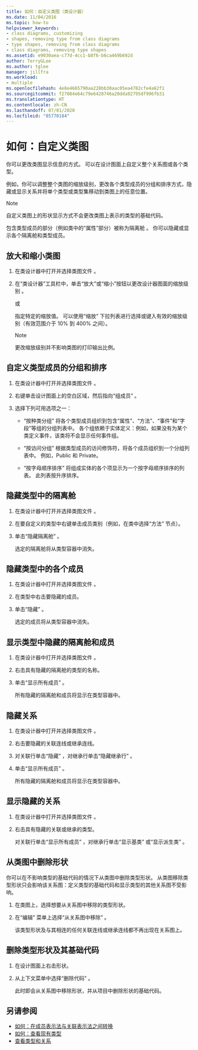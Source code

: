 ```yaml
---
title: 如何：自定义类图（类设计器）
ms.date: 11/04/2016
ms.topic: how-to
helpviewer_keywords:
- class diagrams, customizing
- shapes, removing type from class diagrams
- type shapes, removing from class diagrams
- class diagrams, removing type shapes
ms.assetid: e9030aea-c77d-4cc1-b8f6-b6ca469b692d
author: TerryGLee
ms.author: tglee
manager: jillfra
ms.workload:
- multiple
ms.openlocfilehash: 4e8e4665790aa228bb30aac05ea4782cfe4a62f1
ms.sourcegitcommit: f27084e64c79e6428746a20dda92795df996fb31
ms.translationtype: HT
ms.contentlocale: zh-CN
ms.lasthandoff: 07/01/2020
ms.locfileid: "85770184"
---
```

# <a name="how-to-customize-class-diagrams"></a>如何：自定义类图

你可以更改类图显示信息的方式。 可以在设计图面上自定义整个关系图或各个类型。

例如，你可以调整整个类图的缩放级别，更改各个类型成员的分组和排序方式，隐藏或显示关系并将单个类型或类型集移动到类图上的任意位置。

> [!NOTE]
> 自定义类图上的形状显示方式不会更改类图上表示的类型的基础代码。

包含类型成员的部分（例如类中的“属性”部分）被称为隔离舱  。 你可以隐藏或显示各个隔离舱和类型成员。

## <a name="zoom-in-and-out-of-the-class-diagram"></a>放大和缩小类图

1. 在类设计器中打开并选择类图文件  。

2. 在“类设计器”工具栏中，单击“放大”或“缩小”按钮以更改设计器图面的缩放级别    。

     或

     指定特定的缩放值。 可以使用“缩放”  下拉列表进行选择或键入有效的缩放级别（有效范围介于 10% 到 400% 之间）。

    > [!NOTE]
    > 更改缩放级别并不影响类图的打印输出比例。

## <a name="customize-grouping-and-sorting-of-type-members"></a>自定义类型成员的分组和排序

1. 在类设计器中打开并选择类图文件  。

2. 右键单击设计图面上的空白区域，然后指向“组成员”  。

3. 选择下列可用选项之一：

    - “按种类分组”  将各个类型成员组织到包含“属性”、“方法”、“事件”和“字段”等组的分组列表中。 各个组依赖于实体定义：例如，如果没有为某个类定义事件，该类将不会显示任何事件组。

    - “按访问分组”  根据类型成员的访问修饰符，将各个成员组织到一个分组列表中。 例如，Public 和 Private。

    - “按字母顺序排序”  将组成实体的各个项显示为一个按字母顺序排序的列表。 此列表按升序排序。

## <a name="hide-compartments-on-a-type"></a>隐藏类型中的隔离舱

1. 在类设计器中打开并选择类图文件  。

2. 在要自定义的类型中右键单击成员类别（例如，在类中选择“方法”  节点）。

3. 单击“隐藏隔离舱”  。

     选定的隔离舱将从类型容器中消失。

## <a name="hide-individual-members-on-a-type"></a>隐藏类型中的各个成员

1. 在类设计器中打开并选择类图文件  。

2. 在类型中右击要隐藏的成员。

3. 单击“隐藏”  。

     选定的成员将从类型容器中消失。

## <a name="show-hidden-compartments-and-members-on-a-type"></a>显示类型中隐藏的隔离舱和成员

1. 在类设计器中打开并选择类图文件  。

2. 右击具有隐藏的隔离舱的类型的名称。

3. 单击“显示所有成员”  。

     所有隐藏的隔离舱和成员将显示在类型容器中。

## <a name="hide-relationships"></a>隐藏关系

1. 在类设计器中打开并选择类图文件  。

2. 右击要隐藏的关联连线或继承连线。

3. 对关联行单击“隐藏”  ，对继承行单击“隐藏继承行”  。

4. 单击“显示所有成员”  。

     所有隐藏的隔离舱和成员将显示在类型容器中。

## <a name="show-hidden-relationships"></a>显示隐藏的关系

1. 在类设计器中打开并选择类图文件  。

2. 右击具有隐藏的关联或继承的类型。

   对关联行单击“显示所有成员”  ，对继承行单击“显示基类”  或“显示派生类”  。

## <a name="remove-a-shape-from-a-class-diagram"></a>从类图中删除形状
你可以在不影响类型的基础代码的情况下从类图中删除类型形状。 从类图移除类型形状只会影响该关系图：定义类型的基础代码和显示类型的其他关系图不受影响。

1. 在类图上，选择想要从关系图中移除的类型形状。

2. 在“编辑”  菜单上选择“从关系图中移除”  。

     该类型形状及与其相连的任何关联连线或继承连线都不再出现在关系图上。

## <a name="delete-a-type-shape-and-its-underlying-code"></a>删除类型形状及其基础代码

1. 在设计图面上右击形状。

2. 从上下文菜单中选择“删除代码”  。

     此时即会从关系图中移除形状，并从项目中删除形状的基础代码。

## <a name="see-also"></a>另请参阅

- [如何：在成员表示法与关联表示法之间转换](how-to-change-between-member-notation-and-association-notation.md)
- [如何：查看现有类型](how-to-view-existing-types.md)
- [查看类型和关系](designing-and-viewing-classes-and-types.md)
